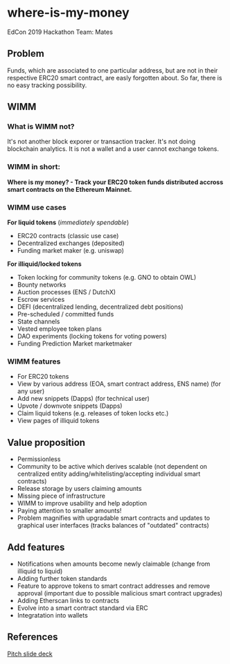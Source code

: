 # where-is-my-money
EdCon 2019 Hackathon
Team: Mates

##  Problem
Funds, which are associated to one particular address, but are not in their respective ERC20 smart contract, are easly forgotten about.
So far, there is no easy tracking possibility.

##  WIMM
### What is WIMM not?
It's not another block exporer or transaction tracker. It's not doing blockchain analytics.
It is not a wallet and a user cannot exchange tokens. 

### WIMM in short:
**Where is my money? - Track your ERC20 token funds distributed accross smart contracts on the Ethereum Mainnet.**

### WIMM use cases
**For liquid tokens** (*immediately spendable*)
- ERC20 contracts (classic use case)
- Decentralized exchanges (deposited)
- Funding market maker (e.g. uniswap)

**For illiquid/locked tokens**
- Token locking for community tokens (e.g. GNO to obtain OWL)
- Bounty networks
- Auction processes (ENS / DutchX)
- Escrow services
- DEFI (decentralized lending, decentralized debt positions)
- Pre-scheduled / committed funds
- State channels
- Vested employee token plans
- DAO experiments (locking tokens for voting powers)
- Funding Prediction Market marketmaker 

###  WIMM features
- For ERC20 tokens
- View by various address (EOA, smart contract address, ENS name) (for any user)
- Add new snippets (Dapps) (for technical user)
- Upvote / downvote snippets (Dapps)
- Claim liquid tokens (e.g. releases of token locks etc.)
- View pages of illiquid tokens

## Value proposition
- Permissionless
- Community to be active which derives scalable (not dependent on centralized entity adding/whitelisting/accepting individual smart contracts)
- Release storage by users claiming amounts
- Missing piece of infrastructure
- WIMM to improve usability and help adoption
- Paying attention to smaller amounts!
- Problem magnifies with upgradable smart contracts and updates to graphical user interfaces (tracks balances of "outdated" contracts)

##  Add features
- Notifications when amounts become newly claimable (change from illiquid to liquid)
- Adding further token standards
- Feature to approve tokens to smart contract addresses and remove approval (important due to possible malicious smart contract upgrades)
- Adding Etherscan links to contracts
- Evolve into a smart contract standard via ERC
- Integratation into wallets

##  References
[Pitch slide deck](https://docs.google.com/presentation/d/1GYEeSvqJdSnYwrDVbqSW931ISxqkXA_ptnPDHYgnMYk/edit?usp=sharing)
